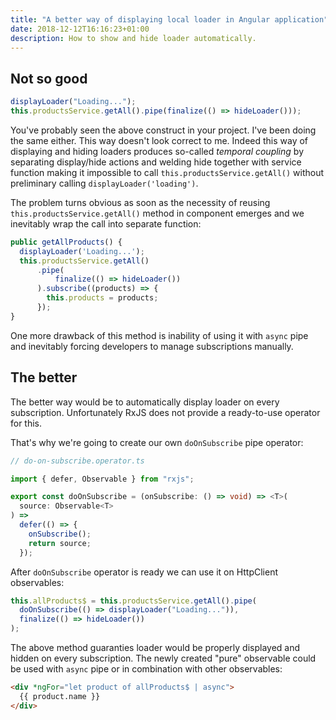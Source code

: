 ```yaml
---
title: "A better way of displaying local loader in Angular application"
date: 2018-12-12T16:16:23+01:00
description: How to show and hide loader automatically.
---
```


## Not so good

```typescript
displayLoader("Loading...");
this.productsService.getAll().pipe(finalize(() => hideLoader()));
```

You've probably seen the above construct in your project. I've been doing the
same either. This way doesn't look correct to me. Indeed this way of displaying
and hiding loaders produces so-called _temporal coupling_ by separating
display/hide actions and welding hide together with service function making it
impossible to call `this.productsService.getAll()` without preliminary calling
`displayLoader('loading')`.

The problem turns obvious as soon as the necessity of reusing
`this.productsService.getAll()` method in component emerges and we inevitably
wrap the call into separate function:

```typescript
public getAllProducts() {
  displayLoader('Loading...');
  this.productsService.getAll()
      .pipe(
          finalize(() => hideLoader())
      ).subscribe((products) => {
        this.products = products;
      });
}
```

One more drawback of this method is inability of using it with `async` pipe and
inevitably forcing developers to manage subscriptions manually.

## The better

The better way would be to automatically display loader on every subscription.
Unfortunately RxJS does not provide a ready-to-use operator for this.

That's why we're going to create our own `doOnSubscribe` pipe operator:

```typescript
// do-on-subscribe.operator.ts

import { defer, Observable } from "rxjs";

export const doOnSubscribe = (onSubscribe: () => void) => <T>(
  source: Observable<T>
) =>
  defer(() => {
    onSubscribe();
    return source;
  });
```

After `doOnSubscribe` operator is ready we can use it on HttpClient observables:

```typescript
this.allProducts$ = this.productsService.getAll().pipe(
  doOnSubscribe(() => displayLoader("Loading...")),
  finalize(() => hideLoader())
);
```

The above method guaranties loader would be properly displayed and hidden on
every subscription. The newly created "pure" observable could be used with
`async` pipe or in combination with other observables:

```html
<div *ngFor="let product of allProducts$ | async">
  {{ product.name }}
</div>
```

